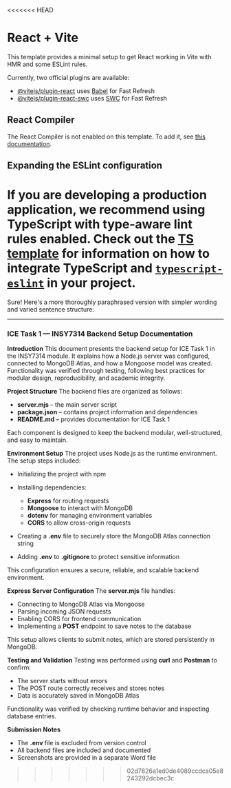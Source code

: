 <<<<<<< HEAD
# React + Vite

This template provides a minimal setup to get React working in Vite with HMR and some ESLint rules.

Currently, two official plugins are available:

- [@vitejs/plugin-react](https://github.com/vitejs/vite-plugin-react/blob/main/packages/plugin-react) uses [Babel](https://babeljs.io/) for Fast Refresh
- [@vitejs/plugin-react-swc](https://github.com/vitejs/vite-plugin-react/blob/main/packages/plugin-react-swc) uses [SWC](https://swc.rs/) for Fast Refresh

## React Compiler

The React Compiler is not enabled on this template. To add it, see [this documentation](https://react.dev/learn/react-compiler/installation).

## Expanding the ESLint configuration

If you are developing a production application, we recommend using TypeScript with type-aware lint rules enabled. Check out the [TS template](https://github.com/vitejs/vite/tree/main/packages/create-vite/template-react-ts) for information on how to integrate TypeScript and [`typescript-eslint`](https://typescript-eslint.io) in your project.
=======
Sure! Here's a more thoroughly paraphrased version with simpler wording and varied sentence structure:

---

### ICE Task 1 — INSY7314 Backend Setup Documentation

**Introduction**
This document presents the backend setup for ICE Task 1 in the INSY7314 module. It explains how a Node.js server was configured, connected to MongoDB Atlas, and how a Mongoose model was created. Functionality was verified through testing, following best practices for modular design, reproducibility, and academic integrity.

**Project Structure**
The backend files are organized as follows:

* **server.mjs** – the main server script
* **package.json** – contains project information and dependencies
* **README.md** – provides documentation for ICE Task 1

Each component is designed to keep the backend modular, well-structured, and easy to maintain.

**Environment Setup**
The project uses Node.js as the runtime environment. The setup steps included:

* Initializing the project with npm
* Installing dependencies:

  * **Express** for routing requests
  * **Mongoose** to interact with MongoDB
  * **dotenv** for managing environment variables
  * **CORS** to allow cross-origin requests
* Creating a **.env** file to securely store the MongoDB Atlas connection string
* Adding **.env** to **.gitignore** to protect sensitive information

This configuration ensures a secure, reliable, and scalable backend environment.

**Express Server Configuration**
The **server.mjs** file handles:

* Connecting to MongoDB Atlas via Mongoose
* Parsing incoming JSON requests
* Enabling CORS for frontend communication
* Implementing a **POST** endpoint to save notes to the database

This setup allows clients to submit notes, which are stored persistently in MongoDB.

**Testing and Validation**
Testing was performed using **curl** and **Postman** to confirm:

* The server starts without errors
* The POST route correctly receives and stores notes
* Data is accurately saved in MongoDB Atlas

Functionality was verified by checking runtime behavior and inspecting database entries.

**Submission Notes**

* The **.env** file is excluded from version control
* All backend files are included and documented
* Screenshots are provided in a separate Word file


>>>>>>> 02d7826a1ed0de4089ccdca05e8243292dcbec3c
